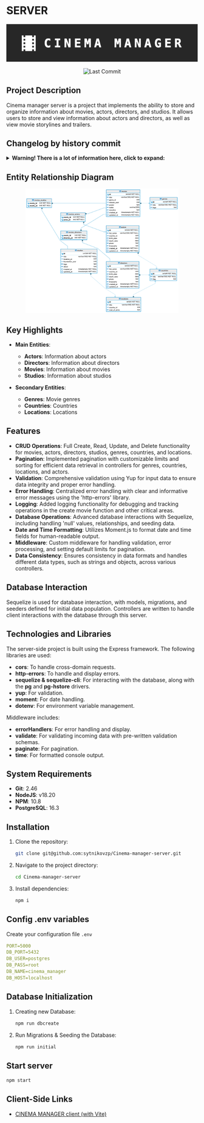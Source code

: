 # SERVER

<p align="center">
  <img src="./screenshots/logo.png" alt="Cinema Manager Logo">
</p>

<p align="center">
  <img src="https://img.shields.io/github/last-commit/sytnikovzp/Cinema-manager-server" alt="Last Commit">
</p>

## Project Description

Cinema manager server is a project that implements the ability to store and organize information about movies, actors, directors, and studios. It allows users to store and view information about actors and directors, as well as view movie storylines and trailers.

## Changelog by history commit

<details>
  <summary><strong>Warning! There is a lot of information here, click to expand:</strong></summary>

### August 2024

- **Aug 13**:

  - Fixed README
  - Added 'ERD' and created README.md
  - Updated information in package.json
  - Fixed 'regExp' in 'TITLE_NAME' validation schema
  - Changed 'createdAt & updatedAt' format
  - Added validation messages

- **Aug 12**:

  - Fixed error in studioController
  - If the client passes an empty string, then "null" is written to DB (Patch func)
  - If the client passes an empty string, then "null" is written to DB (Update func)
  - If the client passes an empty string, then "null" is written to DB (Created func)
  - Fixed error in studioController
  - If the DB contains 'null', an empty string is returned to the client

- **Aug 11**:

  - Added pagination to genre, country & location controllers
  - Refactoring validate.mw

- **Aug 9**:

  - 'createdAt' & 'updatedAt' now in human readable format (by moment)
  - Refactoring movieController
  - Refactoring studioController
  - Refactoring directorController
  - Refactoring actorController
  - Refactoring genre, country & location controllers
  - Added 'time & date' middleware

- **Aug 7**:

  - Set default limit 500 to pagination MW
  - Added order by 'DESC' to Genre, Country & Location controllers
  - Removed field 'code' from 'Countries'

- **Aug 5**:

  - Added X-Total-Count headers to actorController & directorController

- **Aug 4**:

  - Set big default value to pagination MW
  - Fixed errors in movies_directors & movies_studios models

- **Aug 3**:

  - Added aliases to actorController
  - Removed movieActorController
  - Added logging to createMovie function
  - Edit function createMovie in movieController
  - Fixed errors in tests files
  - Fixed pagination path in tests files
  - Fixed get\*Entity\* function in controllers
  - Fixed get\*Entity\*ById function in controllers
  - Created movieActorController & fix pagination

- **Aug 2**:

  - Created movieActorController

- **Aug 1**:

  - Created studioController
  - Created movieController
  - Added patch method to actorController & directorController
  - Created directorController
  - Created actorController
  - Created locationController
  - Created countryController
  - Created genreController & validationSchemas

### July 2024

- **Jul 31**:

  - Created all seeders for all entities

- **Jul 30**:

  - Created seeders for all entities
  - Created relations between tables (entities)
  - Created tables for all entities
  - Added http-errors & Sequelize to project

- **Jul 1**:
  - Added validation to PUT method in all controller
  - Created studioRouters & refactor studioController
  - Added check for directors.rows.length in directorController.js
  - Added check for actors.rows.length in actorController.js
  - Fixed validationSchemas
  - Created movieRouters & refactor movieController
  - Added CORS library

### June 2024

- **Jun 30**:

  - Consolidated all middleware in index.js
  - Created errorHandlers
  - Created validation with Yup
  - Installed Yup
  - Created routers for actorRouters & directorRouters
  - Refactoring directorController with DB cinema
  - Refactoring actorController with DB cinema

- **Jun 29**:

  - Added and setting DB connection

- **Jun 26**:

  - Removed unnecessary items from the project
  - Implemented movieController.js & movies.http
  - Implemented studioController.js & studios.http
  - Implemented directorController.js & directors.http
  - Implemented actorController.js & actors.http

- **Jun 23**:

  - Added middleware
  - Separate index and app
  - Create server with express
  - Added 'express'

- **Jun 22**:

  - Added code for modules path&os&process
  - Initial commit

  </details>

## Entity Relationship Diagram

<p align="center">
  <img src="./screenshots/ERD_screenshot.png" alt="Entity relationship diagram" style="max-width: 80%;">
</p>

## Key Highlights

- **Main Entities**:

  - **Actors**: Information about actors
  - **Directors**: Information about directors
  - **Movies**: Information about movies
  - **Studios**: Information about studios

- **Secondary Entities**:
  - **Genres**: Movie genres
  - **Countries**: Countries
  - **Locations**: Locations

## Features

- **CRUD Operations**: Full Create, Read, Update, and Delete functionality for movies, actors, directors, studios, genres, countries, and locations.
- **Pagination**: Implemented pagination with customizable limits and sorting for efficient data retrieval in controllers for genres, countries, locations, and actors.
- **Validation**: Comprehensive validation using Yup for input data to ensure data integrity and proper error handling.
- **Error Handling**: Centralized error handling with clear and informative error messages using the 'http-errors' library.
- **Logging**: Added logging functionality for debugging and tracking operations in the create movie function and other critical areas.
- **Database Operations**: Advanced database interactions with Sequelize, including handling 'null' values, relationships, and seeding data.
- **Date and Time Formatting**: Utilizes Moment.js to format date and time fields for human-readable output.
- **Middleware**: Custom middleware for handling validation, error processing, and setting default limits for pagination.
- **Data Consistency**: Ensures consistency in data formats and handles different data types, such as strings and objects, across various controllers.

## Database Interaction

Sequelize is used for database interaction, with models, migrations, and seeders defined for initial data population. Controllers are written to handle client interactions with the database through this server.

## Technologies and Libraries

The server-side project is built using the Express framework. The following libraries are used:

- **cors**: To handle cross-domain requests.
- **http-errors**: To handle and display errors.
- **sequelize & sequelize-cli**: For interacting with the database, along with the **pg** and **pg-hstore** drivers.
- **yup**: For validation.
- **moment**: For date handling.
- **dotenv**: For environment variable management.

Middleware includes:

- **errorHandlers**: For error handling and display.
- **validate**: For validating incoming data with pre-written validation schemas.
- **paginate**: For pagination.
- **time**: For formatted console output.

## System Requirements

- **Git**: 2.46
- **NodeJS**: v18.20
- **NPM**: 10.8
- **PostgreSQL**: 16.3

## Installation

1. Clone the repository:
   ```bash
   git clone git@github.com:sytnikovzp/Cinema-manager-server.git
   ```
2. Navigate to the project directory:
   ```bash
   cd Cinema-manager-server
   ```
3. Install dependencies:
   ```bash
   npm i
   ```

## Config .env variables

Create your configuration file `.env`

```yaml
PORT=5000
DB_PORT=5432
DB_USER=postgres
DB_PASS=root
DB_NAME=cinema_manager
DB_HOST=localhost
```

## Database Initialization

1. Creating new Database:

   ```bash
   npm run dbcreate
   ```

2. Run Migrations & Seeding the Database:

   ```bash
   npm run initial
   ```

## Start server

```bash
npm start
```

## Client-Side Links

- [CINEMA MANAGER client (with Vite)](https://github.com/sytnikovzp/Cinema-manager-client)
